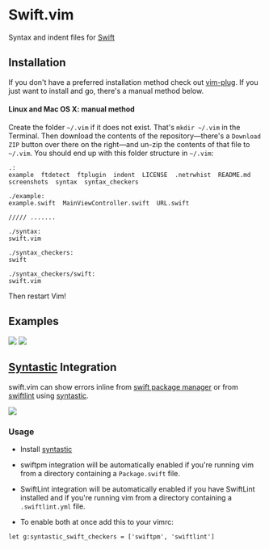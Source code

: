 # Swift.vim

Syntax and indent files for [Swift](https://developer.apple.com/swift/)

## Installation

If you don't have a preferred installation method check out
[vim-plug](https://github.com/junegunn/vim-plug). If you just want to install and go, there's a manual method below.

#### Linux and Mac OS X: manual method

Create the folder `~/.vim` if it does not exist. That's `mkdir ~/.vim` in the Terminal. Then download the contents of the repository—there's a `Download ZIP` button over there on the right—and un-zip the contents of that file to `~/.vim`. You should end up with this folder structure in `~/.vim`:

````
.:
example  ftdetect  ftplugin  indent  LICENSE  .netrwhist  README.md  screenshots  syntax  syntax_checkers

./example:
example.swift  MainViewController.swift  URL.swift

///// .......

./syntax:
swift.vim

./syntax_checkers:
swift

./syntax_checkers/swift:
swift.vim
````
Then restart Vim!

## Examples

![](https://raw.githubusercontent.com/keith/swift.vim/master/screenshots/screen.png)
![](https://raw.githubusercontent.com/keith/swift.vim/master/screenshots/screen2.png)

## [Syntastic](https://github.com/scrooloose/syntastic/) Integration

swift.vim can show errors inline from
[swift package manager](https://github.com/apple/swift-package-manager/)
or from [swiftlint](https://github.com/realm/SwiftLint) using
[syntastic](https://github.com/scrooloose/syntastic/).

![](https://raw.githubusercontent.com/keith/swift.vim/master/screenshots/screen3.png)

### Usage

- Install [syntastic](https://github.com/scrooloose/syntastic/)

- swiftpm integration will be automatically enabled if you're running vim
from a directory containing a `Package.swift` file.

- SwiftLint integration will be automatically enabled if you have
SwiftLint installed and if you're running vim from a directory
containing a `.swiftlint.yml` file.

- To enable both at once add this to your vimrc:

```vim
let g:syntastic_swift_checkers = ['swiftpm', 'swiftlint']
```
